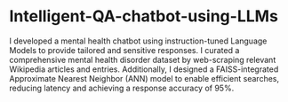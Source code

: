 # Intelligent-QA-chatbot-using-LLMs


I developed a mental health chatbot using instruction-tuned Language Models to provide tailored and sensitive responses. I curated a comprehensive mental health disorder dataset by web-scraping relevant Wikipedia articles and entries. Additionally, I designed a FAISS-integrated Approximate Nearest Neighbor (ANN) model to enable efficient searches, reducing latency and achieving a response accuracy of 95%.

